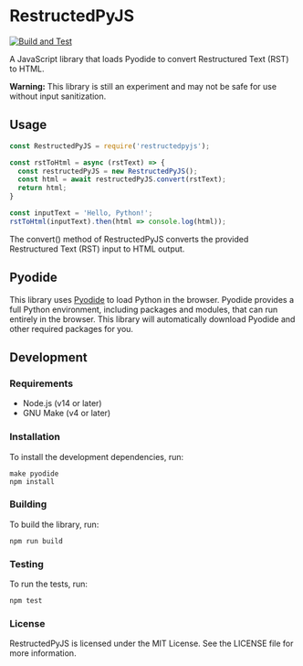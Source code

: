 # RestructedPyJS

[![Build and Test](https://github.com/tylfin/restructedPyJS/actions/workflows/build-and-test.yml/badge.svg)](https://github.com/tylfin/restructedPyJS/actions/workflows/build-and-test.yml)

A JavaScript library that loads Pyodide to convert Restructured Text (RST) to HTML.

**Warning:** This library is still an experiment and may not be safe for use without input sanitization.

## Usage

```js
const RestructedPyJS = require('restructedpyjs');

const rstToHtml = async (rstText) => {
  const restructedPyJS = new RestructedPyJS();
  const html = await restructedPyJS.convert(rstText);
  return html;
}

const inputText = 'Hello, Python!';
rstToHtml(inputText).then(html => console.log(html));
```

The convert() method of RestructedPyJS converts the provided Restructured Text (RST) input to HTML output.

## Pyodide

This library uses [Pyodide](https://github.com/pyodide/pyodide) to load Python in the browser. Pyodide provides a full Python environment, including packages and modules, that can run entirely in the browser. This library will automatically download Pyodide and other required packages for you.

## Development

### Requirements

- Node.js (v14 or later)
- GNU Make (v4 or later)

### Installation

To install the development dependencies, run:

```
make pyodide
npm install
```

### Building

To build the library, run:

```
npm run build
```

### Testing

To run the tests, run:

```
npm test
```

### License

RestructedPyJS is licensed under the MIT License. See the LICENSE file for more information.
